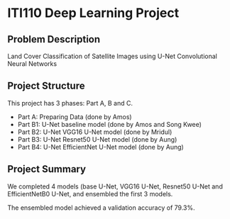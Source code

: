 # ITI110 Deep Learning Project

## Problem Description

Land Cover Classification of Satellite Images
using U-Net Convolutional Neural Networks

## Project Structure

This project has 3 phases: Part A, B and C. 

* Part A: Preparing Data (done by Amos)
* Part B1: U-Net baseline model (done by Amos and Song Kwee)
* Part B2: U-Net VGG16 U-Net model (done by Mridul)
* Part B3: U-Net Resnet50 U-Net model (done by Aung)
* Part B4: U-Net EfficientNet U-Net model (done by Aung)

## Project Summary

We completed 4 models (base U-Net, VGG16 U-Net, Resnet50 U-Net and EfficientNetB0 U-Net, and ensembled the first 3 models.

The ensembled model achieved a validation accuracy of 79.3%.

